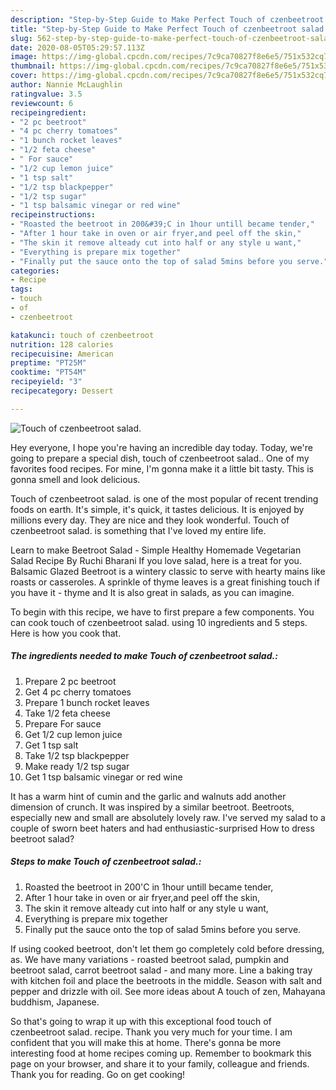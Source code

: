 ```yaml
---
description: "Step-by-Step Guide to Make Perfect Touch of czenbeetroot salad."
title: "Step-by-Step Guide to Make Perfect Touch of czenbeetroot salad."
slug: 562-step-by-step-guide-to-make-perfect-touch-of-czenbeetroot-salad
date: 2020-08-05T05:29:57.113Z
image: https://img-global.cpcdn.com/recipes/7c9ca70827f8e6e5/751x532cq70/touch-of-czenbeetroot-salad-recipe-main-photo.jpg
thumbnail: https://img-global.cpcdn.com/recipes/7c9ca70827f8e6e5/751x532cq70/touch-of-czenbeetroot-salad-recipe-main-photo.jpg
cover: https://img-global.cpcdn.com/recipes/7c9ca70827f8e6e5/751x532cq70/touch-of-czenbeetroot-salad-recipe-main-photo.jpg
author: Nannie McLaughlin
ratingvalue: 3.5
reviewcount: 6
recipeingredient:
- "2 pc beetroot"
- "4 pc cherry tomatoes"
- "1 bunch rocket leaves"
- "1/2 feta cheese"
- " For sauce"
- "1/2 cup lemon juice"
- "1 tsp salt"
- "1/2 tsp blackpepper"
- "1/2 tsp sugar"
- "1 tsp balsamic vinegar or red wine"
recipeinstructions:
- "Roasted the beetroot in 200&#39;C in 1hour untill became tender,"
- "After 1 hour take in oven or air fryer,and peel off the skin,"
- "The skin it remove alteady cut into half or any style u want,"
- "Everything is prepare mix together"
- "Finally put the sauce onto the top of salad 5mins before you serve."
categories:
- Recipe
tags:
- touch
- of
- czenbeetroot

katakunci: touch of czenbeetroot 
nutrition: 128 calories
recipecuisine: American
preptime: "PT25M"
cooktime: "PT54M"
recipeyield: "3"
recipecategory: Dessert

---
```



![Touch of czenbeetroot salad.](https://img-global.cpcdn.com/recipes/7c9ca70827f8e6e5/751x532cq70/touch-of-czenbeetroot-salad-recipe-main-photo.jpg)

Hey everyone, I hope you're having an incredible day today. Today, we're going to prepare a special dish, touch of czenbeetroot salad.. One of my favorites food recipes. For mine, I'm gonna make it a little bit tasty. This is gonna smell and look delicious.

Touch of czenbeetroot salad. is one of the most popular of recent trending foods on earth. It's simple, it's quick, it tastes delicious. It is enjoyed by millions every day. They are nice and they look wonderful. Touch of czenbeetroot salad. is something that I've loved my entire life.

Learn to make Beetroot Salad - Simple Healthy Homemade Vegetarian Salad Recipe By Ruchi Bharani If you love salad, here is a treat for you. Balsamic Glazed Beetroot is a wintery classic to serve with hearty mains like roasts or casseroles. A sprinkle of thyme leaves is a great finishing touch if you have it - thyme and It is also great in salads, as you can imagine.


To begin with this recipe, we have to first prepare a few components. You can cook touch of czenbeetroot salad. using 10 ingredients and 5 steps. Here is how you cook that.

<!--inarticleads1-->

##### The ingredients needed to make Touch of czenbeetroot salad.:

1. Prepare 2 pc beetroot
1. Get 4 pc cherry tomatoes
1. Prepare 1 bunch rocket leaves
1. Take 1/2 feta cheese
1. Prepare  For sauce
1. Get 1/2 cup lemon juice
1. Get 1 tsp salt
1. Take 1/2 tsp blackpepper
1. Make ready 1/2 tsp sugar
1. Get 1 tsp balsamic vinegar or red wine


It has a warm hint of cumin and the garlic and walnuts add another dimension of crunch. It was inspired by a similar beetroot. Beetroots, especially new and small are absolutely lovely raw. I&#39;ve served my salad to a couple of sworn beet haters and had enthusiastic-surprised How to dress beetroot salad? 

<!--inarticleads2-->

##### Steps to make Touch of czenbeetroot salad.:

1. Roasted the beetroot in 200&#39;C in 1hour untill became tender,
1. After 1 hour take in oven or air fryer,and peel off the skin,
1. The skin it remove alteady cut into half or any style u want,
1. Everything is prepare mix together
1. Finally put the sauce onto the top of salad 5mins before you serve.


If using cooked beetroot, don&#39;t let them go completely cold before dressing, as. We have many variations - roasted beetroot salad, pumpkin and beetroot salad, carrot beetroot salad - and many more. Line a baking tray with kitchen foil and place the beetroots in the middle. Season with salt and pepper and drizzle with oil. See more ideas about A touch of zen, Mahayana buddhism, Japanese. 

So that's going to wrap it up with this exceptional food touch of czenbeetroot salad. recipe. Thank you very much for your time. I am confident that you will make this at home. There's gonna be more interesting food at home recipes coming up. Remember to bookmark this page on your browser, and share it to your family, colleague and friends. Thank you for reading. Go on get cooking!
